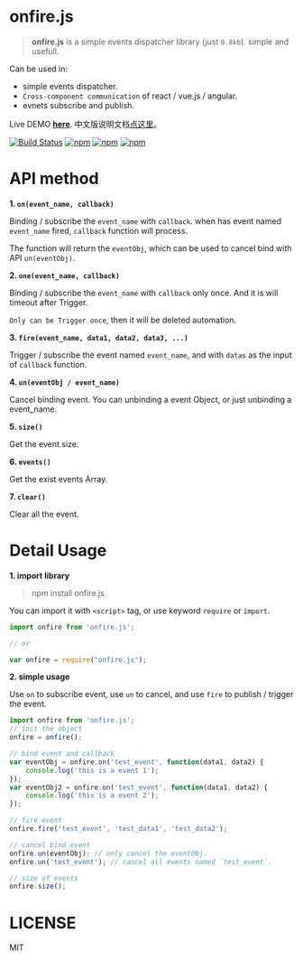 # onfire.js

> **onfire.js** is a simple events dispatcher library (just `0.8kb`). simple and usefull. 

Can be used in:

 - simple events dispatcher.
 - `Cross-component communication` of react / vue.js / angular.
 - evnets subscribe and publish.

Live DEMO [**here**](http://git.hust.cc/onfire.js). 中文版说明文档[点这里](README_zh.md)。

[![Build Status](https://travis-ci.org/hustcc/onfire.js.svg?branch=master)](https://travis-ci.org/hustcc/onfire.js) [![npm](https://img.shields.io/npm/v/onfire.js.svg?style=flat-square)](https://www.npmjs.com/package/onfire.js) [![npm](https://img.shields.io/npm/dt/onfire.js.svg?style=flat-square)](https://www.npmjs.com/package/onfire.js) [![npm](https://img.shields.io/npm/l/onfire.js.svg?style=flat-square)](https://www.npmjs.com/package/onfire.js)


# API method

**1. `on(event_name, callback)`**

Binding / subscribe the `event_name` with `callback`. when has event named `event_name` fired, `callback` function will process.

The function will return the `eventObj`, which can be used to cancel bind with API `un(eventObj)`.

**2. `one(event_name, callback)`**

Binding / subscribe the `event_name` with `callback` only once. And it is will timeout after Trigger.

`Only can be Trigger once`, then it will be deleted automation.

**3. `fire(event_name, data1, data2, data3, ...)`**

Trigger / subscribe the event named `event_name`, and with `datas` as the input of `callback` function.

**4. `un(eventObj / event_name)`**

Cancel binding event. You can unbinding a event Object, or just unbinding a event_name.

**5. `size()`**

Get the event size.

**6. `events()`**

Get the exist events Array.

**7. `clear()`**

Clear all the event.


# Detail Usage

**1. import library**

> npm install onfire.js

You can import it with `<script>` tag, or use keyword `require` or `import`.

```js
import onfire from 'onfire.js';

// or

var onfire = require("onfire.js");
```

**2. simple usage**

Use `on` to subscribe event, use `un` to cancel, and use `fire` to publish / trigger the event.

```js
import onfire from 'onfire.js';
// init the object
onfire = onfire();

// bind event and callback
var eventObj = onfire.on('test_event', function(data1, data2) {
	console.log('this is a event 1');
});
var eventObj2 = onfire.on('test_event', function(data1, data2) {
	console.log('this is a event 2');
});

// fire event
onfire.fire('test_event', 'test_data1', 'test_data2');

// cancel bind event
onfire.un(eventObj); // only cancel the eventObj.
onfire.un('test_event'); // cancel all events named `test_event`.

// size of events
onfire.size();
```


# LICENSE

MIT